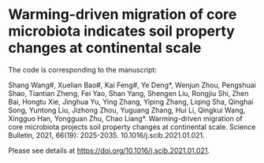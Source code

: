 # Warming-driven migration of core microbiota indicates soil property changes at continental scale

The code is corresponding to the manuscript:

Shang Wang#, Xuelian Bao#, Kai Feng#, Ye Deng*, Wenjun Zhou, Pengshuai Shao, Tiantian Zheng, Fei Yao, Shan Yang, Shengen Liu, Rongjiu Shi, Zhen Bai, Hongtu Xie, Jinghua Yu, Ying Zhang, Yiping Zhang, Liqing Sha, Qinghai Song, Yuntong Liu, Jizhong Zhou, Yuguang Zhang, Hui Li, Qingkui Wang, Xingguo Han, Yongguan Zhu, Chao Liang*. Warming-driven migration of core microbiota projects soil property changes at continental scale. Science Bulletin, 2021, 66(19): 2025-2035. 10.1016/j.scib.2021.01.021.

Please see details at https://doi.org/10.1016/j.scib.2021.01.021.
